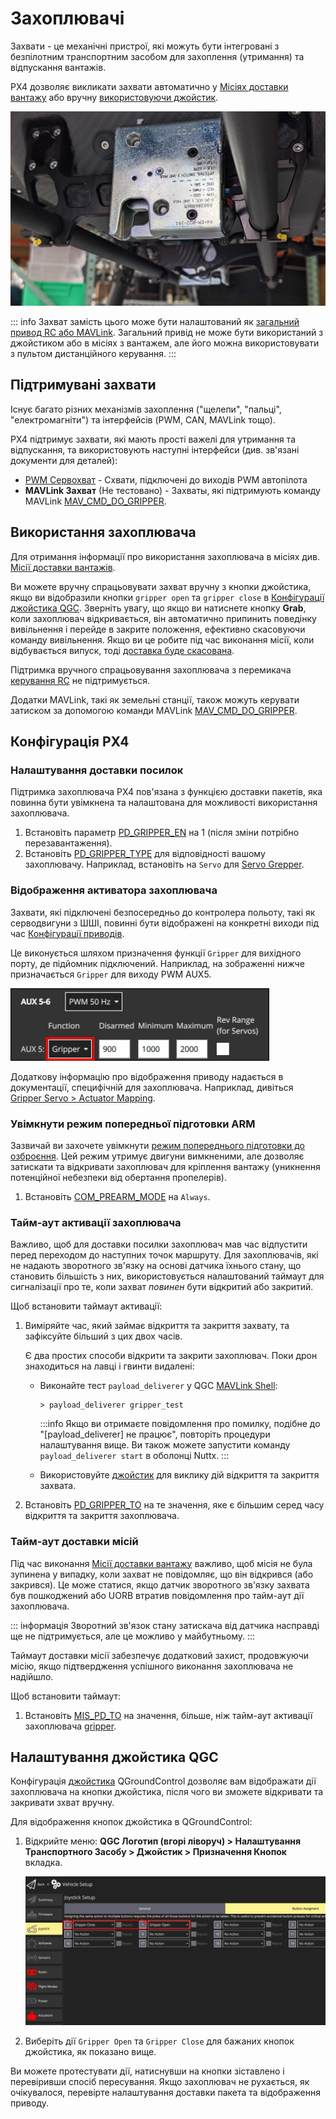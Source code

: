 # Захоплювачі

Захвати - це механічні пристрої, які можуть бути інтегровані з безпілотним транспортним засобом для захоплення (утримання) та відпускання вантажів.

PX4 дозволяє викликати захвати автоматично у [Місіях доставки вантажу](../flying/package_delivery_mission.md) або вручну [використовуючи джойстик](#qgc-joystick-configuration).

![High-load gripper example](../../assets/hardware/grippers/highload_gripper_example.jpg)

::: info
Захват замість цього може бути налаштований як [загальний привод RC або MAVLink](../payloads/generic_actuator_control.md#generic-actuator-control-with-rc). Загальний привід не може бути використаний з джойстиком або в місіях з вантажем, але його можна використовувати з пультом дистанційного керування.
:::

## Підтримувані захвати

Існує багато різних механізмів захоплення ("щелепи", "пальці", "електромагніти") та інтерфейсів (PWM, CAN, MAVLink тощо).

PX4 підтримує захвати, які мають прості важелі для утримання та відпускання, та використовують наступні інтерфейси (див. зв'язані документи для деталей):

- [PWM Сервохват](gripper_servo.md) - Схвати, підключені до виходів PWM автопілота
- **MAVLink Захват** (Не тестовано) - Захваты, які підтримують команду MAVLink [MAV_CMD_DO_GRIPPER](https://mavlink.io/en/messages/common.html#MAV_CMD_DO_GRIPPER).

## Використання захоплювача

Для отримання інформації про використання захоплювача в місіях див. [Місії доставки вантажів](../flying/package_delivery_mission.md).

Ви можете вручну спрацьовувати захват вручну з кнопки джойстика, якщо ви відобразили кнопки `gripper open` та `gripper close` в [Конфігурації джойстика QGC](#qgc-joystick-configuration). Зверніть увагу, що якщо ви натиснете кнопку **Grab**, коли захоплювач відкривається, він автоматично припинить поведінку вивільнення і перейде в закрите положення, ефективно скасовуючи команду вивільнення. Якщо ви це робите під час виконання місії, коли відбувається випуск, тоді [доставка буде скасована](../flying/package_delivery_mission.md#manual-control-of-gripper-in-missions).

Підтримка вручного спрацьовування захоплювача з перемикача [керування RC](../getting_started/rc_transmitter_receiver.md) не підтримується.

Додатки MAVLink, такі як земельні станції, також можуть керувати затиском за допомогою команди MAVLink [MAV_CMD_DO_GRIPPER](https://mavlink.io/en/messages/common.html#MAV_CMD_DO_GRIPPER).

## Конфігурація PX4

### Налаштування доставки посилок

Підтримка захоплювача PX4 пов'язана з функцією доставки пакетів, яка повинна бути увімкнена та налаштована для можливості використання захоплювача.

1. Встановіть параметр [PD_GRIPPER_EN](../advanced_config/parameter_reference.md#PD_GRIPPER_EN) на 1 (після зміни потрібно перезавантаження).
1. Встановіть [PD_GRIPPER_TYPE](../advanced_config/parameter_reference.md#PD_GRIPPER_TYPE) для відповідності вашому захоплювачу. Наприклад, встановіть на `Servo` для [Servo Grepper](gripper_servo.md).

### Відображення активатора захоплювача

Захвати, які підключені безпосередньо до контролера польоту, такі як серводвигуни з ШШІ, повинні бути відображені на конкретні виходи під час [Конфігурації приводів](../config/actuators.md#actuator-outputs).

Це виконується шляхом призначення функції `Gripper` для вихідного порту, де підйомник підключений. Наприклад, на зображенні нижче призначається `Gripper` для виходу PWM AUX5.

![Gripper output mapping](../../assets/config/gripper/qgc_gripper_actuator_output_small.png)

Додаткову інформацію про відображення приводу надається в документації, специфічній для захоплювача. Наприклад, дивіться [Gripper Servo > Actuator Mapping](../peripherals/gripper_servo.md#actuator-mapping).

### Увімкнути режим попередньої підготовки ARM

Зазвичай ви захочете увімкнути [режим попереднього підготовки до озброєння](../advanced_config/prearm_arm_disarm.md). Цей режим утримує двигуни вимкненими, але дозволяє затискати та відкривати захоплювач для кріплення вантажу (уникнення потенційної небезпеки від обертання пропелерів).

1. Встановіть [COM_PREARM_MODE](../advanced_config/parameter_reference.md#COM_PREARM_MODE) на `Always`.

### Тайм-аут активації захоплювача

Важливо, щоб для доставки посилки захоплювач мав час відпустити перед переходом до наступних точок маршруту. Для захоплювачів, які не надають зворотного зв'язку на основі датчика їхнього стану, що становить більшість з них, використовується налаштований таймаут для сигналізації про те, коли захват _повинен_ бути відкритий або закритий.

Щоб встановити таймаут активації:

1. Виміряйте час, який займає відкриття та закриття захвату, та зафіксуйте більший з цих двох часів.

   Є два простих способи відкрити та закрити захоплювач. Поки дрон знаходиться на лавці і гвинти видалені:

   - Виконайте тест `payload_deliverer` у QGC [MAVLink Shell](../debug/mavlink_shell.md):

     ```
     > payload_deliverer gripper_test
     ```

     :::info Якщо ви отримаєте повідомлення про помилку, подібне до "[payload_deliverer] не працює", повторіть процедури налаштування вище. Ви також можете запустити команду `payload_deliverer start` в оболонці Nuttx.
:::

   - Використовуйте [джойстик](#qgc-joystick-configuration) для виклику дій відкриття та закриття захвата.

1. Встановіть [PD_GRIPPER_TO](../advanced_config/parameter_reference.md#PD_GRIPPER_TO) на те значення, яке є більшим серед часу відкриття та закриття захоплювача.

### Тайм-аут доставки місій

Під час виконання [Місії доставки вантажу](../flying/package_delivery_mission.md) важливо, щоб місія не була зупинена у випадку, коли захват не повідомляє, що він відкрився (або закрився). Це може статися, якщо датчик зворотного зв'язку захвата був пошкоджений або UORB втратив повідомлення про тайм-аут дії захоплювача.

::: інформація
Зворотний зв'язок стану затискача від датчика насправді ще не підтримується, але це можливо у майбутньому.
:::

Таймаут доставки місії забезпечує додатковий захист, продовжуючи місію, якщо підтвердження успішного виконання захоплювача не надійшло.

Щоб встановити таймаут:

1. Встановіть [MIS_PD_TO](../advanced_config/parameter_reference.md#MIS_PD_TO) на значення, більше, ніж тайм-аут активації захоплювача [gripper](#gripper-actuation-timeout).

## Налаштування джойстика QGC

Конфігурація [джойстика](../config/joystick.md) QGroundControl дозволяє вам відображати дії захоплювача на кнопки джойстика, після чого ви зможете відкривати та закривати зхват вручну.

Для відображення кнопок джойстика в QGroundControl:

1. Відкрийте меню: **QGC Логотип (вгорі ліворуч) > Налаштування Транспортного Засобу > Джойстик > Призначення Кнопок** вкладка.

   ![Gripper action mapping](../../assets/config/gripper/qgc_gripper_actions_joystick.png)

1. Виберіть дії `Gripper Open` та `Gripper Close` для бажаних кнопок джойстика, як показано вище.

Ви можете протестувати дії, натиснувши на кнопки зіставлено і перевіривши спосіб пересування. Якщо захоплювач не рухається, як очікувалося, перевірте налаштування доставки пакета та відображення приводу.
